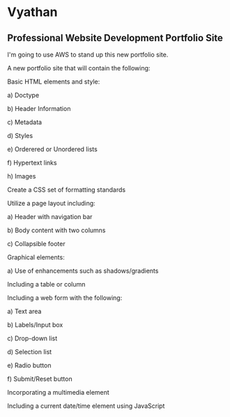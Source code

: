 # Vyathan

## Professional Website Development Portfolio Site

I'm going to use AWS to stand up this new portfolio site.

A new portfolio site that will contain the following:

Basic HTML elements and style:

a) Doctype

b) Header Information

c) Metadata

d) Styles

e) Orderered or Unordered lists

f) Hypertext links

h) Images

Create a CSS set of formatting standards

Utilize a page layout including:

a) Header with navigation bar

b) Body content with two columns

c) Collapsible footer

Graphical elements:

a) Use of enhancements such as shadows/gradients

Including a table or column

Including a web form with the following:

a) Text area

b) Labels/Input box

c) Drop-down list

d) Selection list

e) Radio button

f) Submit/Reset button

Incorporating a multimedia element

Including a current date/time element using JavaScript